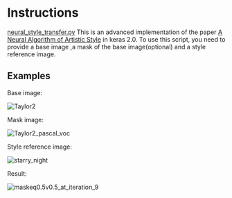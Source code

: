 # Instructions

[neural_style_transfer.py](neural_style_transfer.py)
This is an advanced implementation of the paper [A Neural Algorithm of Artistic Style](http://arxiv.org/abs/1508.06576) in keras 2.0. To use this script, you need to provide a base image ,a mask of the base image(optional) and a style reference image.

## Examples

Base image:

![Taylor2](https://raw.githubusercontent.com/GloryDream/mask-neural-transfer/master/pic/Taylor2.jpeg)

Mask image:

![Taylor2_pascal_voc](https://raw.githubusercontent.com/GloryDream/mask-neural-transfer/master/pic/Taylor2_pascal_voc.png)

Style reference image:

![starry_night](https://raw.githubusercontent.com/GloryDream/mask-neural-transfer/master/pic/starry_night.jpg)

Result:

![maskeq0.5v0.5_at_iteration_9](https://raw.githubusercontent.com/GloryDream/mask-neural-transfer/master/pic/maskeq0.5v0.5_at_iteration_9.png)